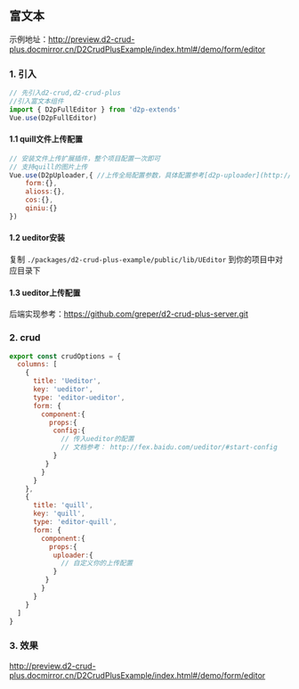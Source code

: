 ## 富文本
示例地址：http://preview.d2-crud-plus.docmirror.cn/D2CrudPlusExample/index.html#/demo/form/editor

###  1. 引入   
```javascript
// 先引入d2-crud,d2-crud-plus
//引入富文本组件
import { D2pFullEditor } from 'd2p-extends'
Vue.use(D2pFullEditor)
```
#### 1.1 quill文件上传配置
```js
// 安装文件上传扩展插件，整个项目配置一次即可
// 支持quill的图片上传
Vue.use(D2pUploader,{ //上传全局配置参数，具体配置参考[d2p-uploader](http://greper.gitee.io/d2-crud-plus/guide/extends/uploader.html)
    form:{},
    alioss:{},
    cos:{},
    qiniu:{}
}) 
```

#### 1.2 ueditor安装
复制 `./packages/d2-crud-plus-example/public/lib/UEditor` 到你的项目中对应目录下

#### 1.3 ueditor上传配置
后端实现参考：https://github.com/greper/d2-crud-plus-server.git

###  2. crud 
```javascript
export const crudOptions = {
  columns: [
    {
      title: 'Ueditor',
      key: 'ueditor',
      type: 'editor-ueditor',
      form: {
        component:{
          props:{
           config:{
             // 传入ueditor的配置
             // 文档参考： http://fex.baidu.com/ueditor/#start-config
           }   
         }
        }
      } 
    },
    {
      title: 'quill',
      key: 'quill',
      type: 'editor-quill',
      form: {
        component:{
          props:{
           uploader:{
             // 自定义你的上传配置
           }   
         }
        }
      } 
    }
  ]
}
```
###  3. 效果
 http://preview.d2-crud-plus.docmirror.cn/D2CrudPlusExample/index.html#/demo/form/editor
 


